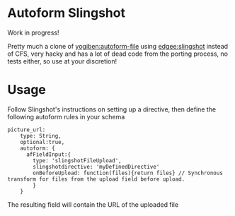 Autoform Slingshot
==================

Work in progress!

Pretty much a clone of [yogiben:autoform-file](https://atmospherejs.com/yogiben/autoform-file) using [edgee:slingshot](https://atmospherejs.com/edgee/slingshot) instead of CFS, very hacky and has a lot of dead code from the porting process, no tests either, so use at your discretion!

Usage
=====

Follow Slingshot's instructions on setting up a directive, then define the following autoform rules in your schema

```
picture_url:
    type: String,
    optional:true,
    autoform: {
      afFieldInput:{
        type: 'slingshotFileUpload',
        slingshotdirective: 'myDefinedDirective'
        onBeforeUpload: function(files){return files} // Synchronous transform for files from the upload field before upload.
        }
    }
```

The resulting field will contain the URL of the uploaded file
